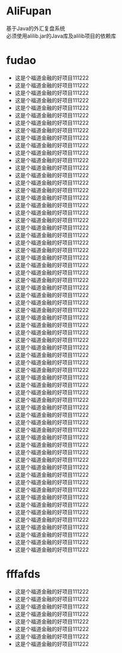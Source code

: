 # AliFupan
基于Java的外汇复盘系统  
必须使用alilib.jar的Java库及alilib项目的依赖库
# fudao
- 这是个福道金融的好项目111222
- 这是个福道金融的好项目111222
- 这是个福道金融的好项目111222
- 这是个福道金融的好项目111222
- 这是个福道金融的好项目111222
- 这是个福道金融的好项目111222
- 这是个福道金融的好项目111222
- 这是个福道金融的好项目111222
- 这是个福道金融的好项目111222
- 这是个福道金融的好项目111222
- 这是个福道金融的好项目111222
- 这是个福道金融的好项目111222
- 这是个福道金融的好项目111222
- 这是个福道金融的好项目111222
- 这是个福道金融的好项目111222
- 这是个福道金融的好项目111222
- 这是个福道金融的好项目111222
- 这是个福道金融的好项目111222
- 这是个福道金融的好项目111222
- 这是个福道金融的好项目111222
- 这是个福道金融的好项目111222
- 这是个福道金融的好项目111222
- 这是个福道金融的好项目111222
- 这是个福道金融的好项目111222
- 这是个福道金融的好项目111222
- 这是个福道金融的好项目111222
- 这是个福道金融的好项目111222
- 这是个福道金融的好项目111222
- 这是个福道金融的好项目111222
- 这是个福道金融的好项目111222
- 这是个福道金融的好项目111222
- 这是个福道金融的好项目111222
- 这是个福道金融的好项目111222
- 这是个福道金融的好项目111222
- 这是个福道金融的好项目111222
- 这是个福道金融的好项目111222
- 这是个福道金融的好项目111222
- 这是个福道金融的好项目111222
- 这是个福道金融的好项目111222
- 这是个福道金融的好项目111222
- 这是个福道金融的好项目111222
- 这是个福道金融的好项目111222
- 这是个福道金融的好项目111222
- 这是个福道金融的好项目111222
- 这是个福道金融的好项目111222
- 这是个福道金融的好项目111222
- 这是个福道金融的好项目111222
- 这是个福道金融的好项目111222
- 这是个福道金融的好项目111222
- 这是个福道金融的好项目111222
- 这是个福道金融的好项目111222
- 这是个福道金融的好项目111222
- 这是个福道金融的好项目111222
- 这是个福道金融的好项目111222
- 这是个福道金融的好项目111222
- 这是个福道金融的好项目111222
- 这是个福道金融的好项目111222
- 这是个福道金融的好项目111222
- 这是个福道金融的好项目111222
- 这是个福道金融的好项目111222
- 这是个福道金融的好项目111222
- 这是个福道金融的好项目111222
- 这是个福道金融的好项目111222
- 这是个福道金融的好项目111222  
# fffafds
- 这是个福道金融的好项目111222
- 这是个福道金融的好项目111222
- 这是个福道金融的好项目111222
- 这是个福道金融的好项目111222
- 这是个福道金融的好项目111222
- 这是个福道金融的好项目111222
- 这是个福道金融的好项目111222
- 这是个福道金融的好项目111222